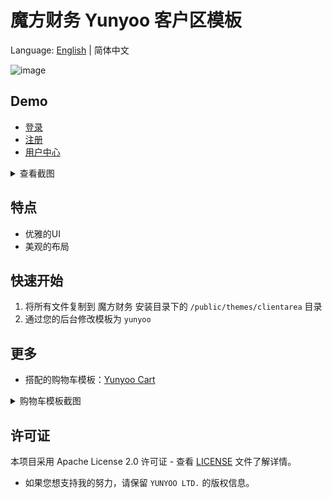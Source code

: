 # 魔方财务 Yunyoo 客户区模板

Language: [English](README.md) | 简体中文

![image](https://github.com/user-attachments/assets/dc7355a8-2ef7-4683-9fb6-ee6168149118)

## Demo

- [登录](https://yunyoo.cc/login)
- [注册](https://yunyoo.cc/register)
- [用户中心](https://yunyoo.cc/clientarea)

<details>
<summary>查看截图</summary>

![1](https://github.com/user-attachments/assets/9c1c8769-dcee-4fcc-a003-e1f1e8a001d0)
![2](https://github.com/user-attachments/assets/2d812d91-0d79-4c05-a883-293bf7ee43ee)
![3](https://github.com/user-attachments/assets/0f09dc13-5061-4b72-b1b8-2e874650fa39)
</details>

## 特点

- 优雅的UI
- 美观的布局


## 快速开始

1. 将所有文件复制到 魔方财务 安装目录下的 `/public/themes/clientarea` 目录
2. 通过您的后台修改模板为 `yunyoo`

## 更多

- 搭配的购物车模板：[Yunyoo Cart](https://github.com/yunyoo-opensource/idcsmart-yunyoo-cart)
<details>
<summary>购物车模板截图</summary>

![image](https://github.com/user-attachments/assets/0f09dc13-5061-4b72-b1b8-2e874650fa39)
</details>

## 许可证

本项目采用 Apache License 2.0 许可证 - 查看 [LICENSE](LICENSE) 文件了解详情。 
- 如果您想支持我的努力，请保留 `YUNYOO LTD.` 的版权信息。